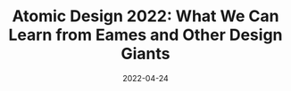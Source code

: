 ---
date: 2022-04-24
draft: true
permalink: false
publisher: uxdesigncc
tags:
  - design
target_url: https://uxdesign.cc/atomic-design-2022-what-we-can-learn-from-eames-and-other-design-giants-4d8e2f579daa
title: "Atomic Design 2022: What We Can Learn from Eames and Other Design Giants"
---